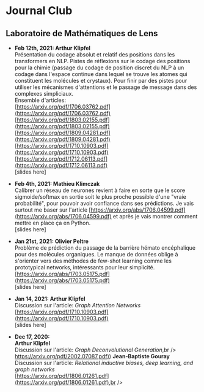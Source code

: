 # Journal Club 
## Laboratoire de Mathématiques de Lens

- **Feb 12th, 2021: Arthur Klipfel**<br />
Présentation du codage absolut et relatif des positions dans les transformers en NLP. Pistes de réflexions sur le codage des positions pour la chimie (passage du codage de position discret du NLP à un codage dans l'espace continue dans lequel se trouve les atomes qui constituent les molécules et crystaux). Pour finir par des pistes pour utiliser les mécanismes d'attentions et le passage de message dans des complexes simpliciaux.<br />
Ensemble d'articles:<br />
[https://arxiv.org/pdf/1706.03762.pdf](https://arxiv.org/pdf/1706.03762.pdf)<br />
[https://arxiv.org/pdf/1803.02155.pdf](https://arxiv.org/pdf/1803.02155.pdf)<br />
[https://arxiv.org/pdf/1809.04281.pdf](https://arxiv.org/pdf/1809.04281.pdf)<br />
[https://arxiv.org/pdf/1710.10903.pdf](https://arxiv.org/pdf/1710.10903.pdf)<br />
[https://arxiv.org/pdf/1712.06113.pdf](https://arxiv.org/pdf/1712.06113.pdf)<br />
[slides here]<br />

- **Feb 4th, 2021: Mathieu Klimczak**<br />
Calibrer un réseau de neurones revient à faire en sorte que le score sigmoide/softmax en sortie soit le plus proche possible d'une "vraie probabilité", pour pouvoir avoir confiance dans ses prédictions. Je vais surtout me baser sur l'article [https://arxiv.org/abs/1706.04599.pdf](https://arxiv.org/abs/1706.04599.pdf) et après je vais montrer comment mettre en place ça en Python.<br />
[slides here]<br />

- **Jan 21st, 2021: Olivier Peltre** <br />
Problème de prédiction du passage de la barrière hémato encéphalique pour des molécules organiques. Le manque de données oblige à s'orienter vers des méthodes de few-shot learning comme les prototypical networks, intéressants pour leur simplicité. <br />
[https://arxiv.org/abs/1703.05175.pdf](https://arxiv.org/abs/1703.05175.pdf)<br />
[slides here]<br />

- **Jan 14, 2021: Arthur Klipfel** <br />
Discussion sur l'article: *Graph Attention Networks* <br />
[https://arxiv.org/pdf/1710.10903.pdf](https://arxiv.org/pdf/1710.10903.pdf) <br />
[slides here]<br />

- **Dec 17, 2020:** <br />
**Arthur Klipfel** <br />
Discussion sur l'article: *Graph Deconvolutional Generation*,br />
[https://arxiv.org/pdf/2002.07087.pdf)](https://arxiv.org/pdf/2002.07087.pdf))
**Jean-Baptiste Gouray** <br />
Discussion sur l'article: *Relational inductive biases, deep learning, and graph networks* <br />
[https://arxiv.org/pdf/1806.01261.pdf](https://arxiv.org/pdf/1806.01261.pdf),br />





